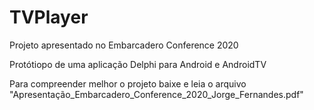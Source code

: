 # TVPlayer
Projeto apresentado no Embarcadero Conference 2020

Protótiopo de uma aplicação Delphi para Android e AndroidTV

Para compreender melhor o projeto baixe e leia o arquivo "Apresentação_Embarcadero_Conference_2020_Jorge_Fernandes.pdf"
